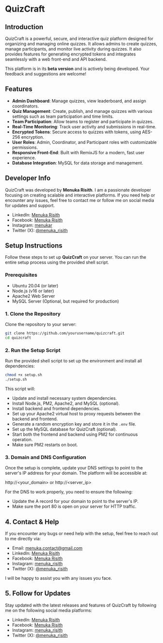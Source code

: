 # QuizCraft

## Introduction

QuizCraft is a powerful, secure, and interactive quiz platform designed for organizing and managing online quizzes. It allows admins to create quizzes, manage participants, and monitor live activity during quizzes. It also provides features for generating encrypted tokens and integrates seamlessly with a web front-end and API backend.

This platform is in its **beta version** and is actively being developed. Your feedback and suggestions are welcome!

## Features

- **Admin Dashboard**: Manage quizzes, view leaderboard, and assign coordinators.
- **Quiz Management**: Create, publish, and manage quizzes with various settings such as team participation and time limits.
- **Team Participation**: Allow teams to register and participate in quizzes.
- **Real-Time Monitoring**: Track user activity and submissions in real-time.
- **Encrypted Tokens**: Secure access to quizzes with tokens, using AES-256 encryption.
- **User Roles**: Admin, Coordinator, and Participant roles with customizable permissions.
- **Responsive Front-End**: Built with RemixJS for a modern, fast user experience.
- **Database Integration**: MySQL for data storage and management.

## Developer Info

QuizCraft was developed by **Menuka Risith**. I am a passionate developer focusing on creating scalable and interactive platforms. If you need help or encounter any issues, feel free to contact me or follow me on social media for updates and support.

- LinkedIn: [Menuka Risith](https://www.linkedin.com/in/menuka-risith)
- Facebook: [Menuka Risith](https://www.facebook.com/menuka.risith)
- Instagram: [menukar](https://www.instagram.com/menukar/)
- Twitter (X): [@menuka_risith](https://twitter.com/menuka_risith)

## Setup Instructions

Follow these steps to set up **QuizCraft** on your server. You can run the entire setup process using the provided shell script.

### Prerequisites

- Ubuntu 20.04 (or later)
- Node.js (v16 or later)
- Apache2 Web Server
- MySQL Server (Optional, but required for production)

### 1. Clone the Repository

Clone the repository to your server:

```bash
git clone https://github.com/yourusername/quizcraft.git
cd quizcraft
```

### 2. Run the Setup Script

Run the provided shell script to set up the environment and install all dependencies:

```bash
chmod +x setup.sh
./setup.sh
```

This script will:

- Update and install necessary system dependencies.
- Install Node.js, PM2, Apache2, and MySQL (optional).
- Install backend and frontend dependencies.
- Set up your Apache2 virtual host to proxy requests between the backend and frontend.
- Generate a random encryption key and store it in the `.env` file.
- Set up the MySQL database for QuizCraft (optional).
- Start both the frontend and backend using PM2 for continuous operation.
- Make sure PM2 restarts on boot.

### 3. Domain and DNS Configuration

Once the setup is complete, update your DNS settings to point to the server's IP address for your domain. The platform will be accessible at:

http://<your_domain> or http://<server_ip>

For the DNS to work properly, you need to ensure the following:

- Update the A record for your domain to point to the server's IP.
- Make sure the port 80 is open on your server for HTTP traffic.

## 4. Contact & Help

If you encounter any bugs or need help with the setup, feel free to reach out to me directly via:

- Email: menuka.contact@gmail.com
- LinkedIn: [Menuka Risith](https://www.linkedin.com/in/menukarisith)
- Facebook: [Menuka Risith](https://www.facebook.com/menukar_dev)
- Instagram: [menuka_risith](https://www.instagram.com/menuka_risith/)
- Twitter (X): [@menuka_risith](https://twitter.com/menukarisith)

I will be happy to assist you with any issues you face.

## 5. Follow for Updates

Stay updated with the latest releases and features of QuizCraft by following me on the following social media platforms:

- LinkedIn: [Menuka Risith](https://www.linkedin.com/in/menukarisith)
- Facebook: [Menuka Risith](https://www.facebook.com/menukar_dev)
- Instagram: [menuka_risith](https://www.instagram.com/menuka_risith/)
- Twitter (X): [@menuka_risith](https://twitter.com/menukarisith)
